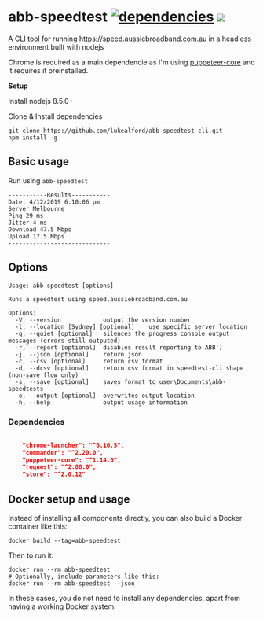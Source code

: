 # abb-speedtest [![dependencies](https://david-dm.org/lukealford/abb-speedtest-cli/status.svg)](https://david-dm.org/lukealford/abb-speedtest-cli) <a href="https://codeclimate.com/github/lukealford/abb-speedtest-cli/maintainability"><img src="https://api.codeclimate.com/v1/badges/34a78004c17aa3757568/maintainability" /></a>

A CLI tool for running https://speed.aussiebroadband.com.au  in a headless environment built with nodejs

Chrome is required as a main dependencie as I'm using [puppeteer-core](https://github.com/GoogleChrome/puppeteer) and it requires it preinstalled.


**Setup**

Install nodejs 8.5.0+

Clone & Install dependencies
```
git clone https://github.com/lukealford/abb-speedtest-cli.git
npm install -g
```


## Basic usage

Run using `abb-speedtest`


```
-----------Results-----------
Date: 4/12/2019 6:10:06 pm
Server Melbourne
Ping 29 ms
Jitter 4 ms
Download 47.5 Mbps
Upload 17.5 Mbps
-----------------------------

```

## Options


```
Usage: abb-speedtest [options]

Runs a speedtest using speed.aussiebroadband.com.au

Options:
  -V, --version            output the version number
  -l, --location [Sydney] [optional]    use specific server location
  -q, --quiet [optional]   silences the progress console output messages (errors still outputed)
  -r, --report [optional]  disables result reporting to ABB')
  -j, --json [optional]    return json
  -c, --csv [optional]     return csv format
  -d, --dcsv [optional]    return csv format in speedtest-cli shape (non-save flow only)
  -s, --save [optional]    saves format to user\Documents\abb-speedtests
  -o, --output [optional]  overwrites output location
  -h, --help               output usage information

```


### Dependencies

```json

    "chrome-launcher": "^0.10.5",
    "commander": "^2.20.0",
    "puppeteer-core": "^1.14.0",
    "request": "^2.88.0",
    "store": "^2.0.12"

```

## Docker setup and usage

Instead of installing all components directly, you can also build a Docker container like this:
```
docker build --tag=abb-speedtest .
```

Then to run it:
```
docker run --rm abb-speedtest
# Optionally, include parameters like this:
docker run --rm abb-speedtest --json
```

In these cases, you do not need to install any dependencies, apart from having a working Docker system.

